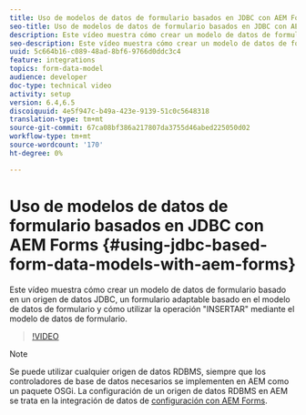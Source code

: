 ```yaml
---
title: Uso de modelos de datos de formulario basados en JDBC con AEM Forms
seo-title: Uso de modelos de datos de formulario basados en JDBC con AEM Forms
description: Este vídeo muestra cómo crear un modelo de datos de formulario basado en un origen de datos JDBC, un formulario adaptable basado en el modelo de datos de formulario y cómo utilizar la operación "INSERTAR" mediante el modelo de datos de formulario.
seo-description: Este vídeo muestra cómo crear un modelo de datos de formulario basado en un origen de datos JDBC, un formulario adaptable basado en el modelo de datos de formulario y cómo utilizar la operación "INSERTAR" mediante el modelo de datos de formulario.
uuid: 5c664b16-c089-48ad-8bf6-9766d0ddc3c4
feature: integrations
topics: form-data-model
audience: developer
doc-type: technical video
activity: setup
version: 6.4,6.5
discoiquuid: 4e5f947c-b49a-423e-9139-51c0c5648318
translation-type: tm+mt
source-git-commit: 67ca08bf386a217807da3755d46abed225050d02
workflow-type: tm+mt
source-wordcount: '170'
ht-degree: 0%

---
```



# Uso de modelos de datos de formulario basados en JDBC con AEM Forms {#using-jdbc-based-form-data-models-with-aem-forms}

Este vídeo muestra cómo crear un modelo de datos de formulario basado en un origen de datos JDBC, un formulario adaptable basado en el modelo de datos de formulario y cómo utilizar la operación &quot;INSERTAR&quot; mediante el modelo de datos de formulario.

>[!VIDEO](https://video.tv.adobe.com/v/17736/?quality=9&learn=on)

>[!NOTE]
>
>Se puede utilizar cualquier origen de datos RDBMS, siempre que los controladores de base de datos necesarios se implementen en AEM como un paquete OSGi. La configuración de un origen de datos RDBMS en AEM se trata en la integración de datos de [configuración con AEM Forms](/help/forms/adaptive-forms/data-integration-technical-video-setup.md).

